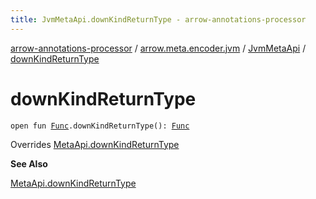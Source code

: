 ```yaml
---
title: JvmMetaApi.downKindReturnType - arrow-annotations-processor
---
```


[arrow-annotations-processor](../../index.html) / [arrow.meta.encoder.jvm](../index.html) / [JvmMetaApi](index.html) / [downKindReturnType](./down-kind-return-type.html)

# downKindReturnType

`open fun `[`Func`](../../arrow.meta.ast/-func/index.html)`.downKindReturnType(): `[`Func`](../../arrow.meta.ast/-func/index.html)

Overrides [MetaApi.downKindReturnType](../../arrow.meta.encoder/-meta-api/down-kind-return-type.html)

**See Also**

[MetaApi.downKindReturnType](../../arrow.meta.encoder/-meta-api/down-kind-return-type.html)

